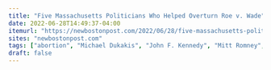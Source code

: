 ```yaml
---
title: "Five Massachusetts Politicians Who Helped Overturn Roe v. Wade"
date: 2022-06-28T14:49:37-04:00
itemurl: "https://newbostonpost.com/2022/06/28/five-massachusetts-politicians-who-helped-overturn-roe-v-wade/"
sites: "newbostonpost.com"
tags: ["abortion", "Michael Dukakis", "John F. Kennedy", "Mitt Romney", "Jill Stein", "John Kerry"]
draft: false
---
```


